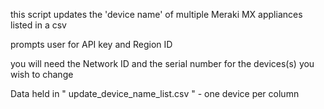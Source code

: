  this script updates the 'device name'  of  multiple Meraki MX appliances listed in a csv
 
 prompts user for API key and Region ID
 
 you will need the Network ID and the serial number for the devices(s) you wish to change
 
Data held in " update_device_name_list.csv " - one device per column

###
